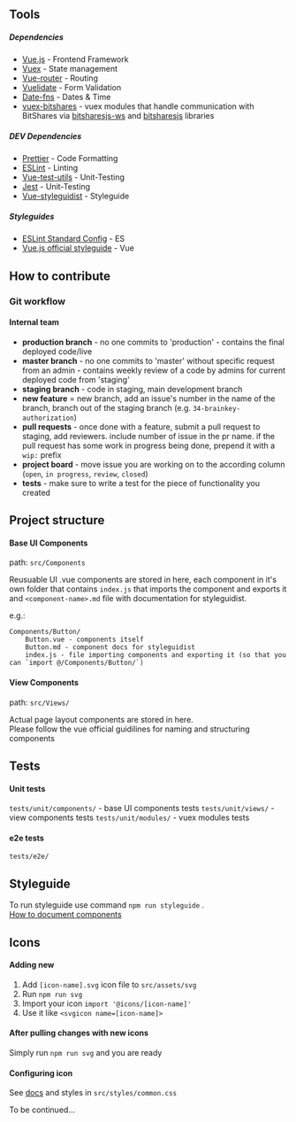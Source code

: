 ## Tools

##### Dependencies
- [Vue.js](https://vuejs.org/) - Frontend Framework
- [Vuex](https://vuex.vuejs.org/) - State management
- [Vue-router](https://router.vuejs.org/en/) - Routing
- [Vuelidate](https://monterail.github.io/vuelidate/) - Form Validation
- [Date-fns](https://date-fns.org/) - Dates & Time
- [vuex-bitshares](https://github.com/bitshares/vuex-bitshares/) - vuex modules that handle communication with BitShares via [bitsharesjs-ws](https://github.com/bitshares/bitsharesjs-ws) and [bitsharesjs](https://github.com/bitshares/bitsharesjs) libraries

##### DEV Dependencies
- [Prettier](https://prettier.io/) - Code Formatting
- [ESLint](https://github.com/eslint/eslint) - Linting
- [Vue-test-utils](https://vue-test-utils.vuejs.org/) - Unit-Testing
- [Jest](https://facebook.github.io/jest/) - Unit-Testing
- [Vue-styleguidist](https://github.com/vue-styleguidist/vue-styleguidist) - Styleguide

##### Styleguides
- [ESLint Standard Config](https://standardjs.com/) - ES
- [Vue.js official styleguide](https://vuejs.org/v2/style-guide/) - Vue


## How to contribute

### Git workflow

#### Internal team

- **production branch** - no one commits to 'production' - contains the final deployed code/live
- **master branch** - no one commits to 'master' without specific request from an admin - contains weekly review of a code by admins for current deployed code from 'staging'
- **staging branch** - code in staging, main development branch
- **new feature** = new branch, add an issue's number in the name of the branch, branch out of the staging branch (e.g. `34-brainkey-authorization`)
- **pull requests** - once done with a feature, submit a pull request to staging, add reviewers. include number of issue in the pr name. if the pull request has some work in progress being done, prepend it with a `wip:` prefix
- **project board** - move issue you are working on to the according column (`open`, `in progress`, `review`, `closed`)
- **tests** - make sure to write a test for the piece of functionality you created


## Project structure

#### Base UI Components
path: `src/Components`  

Reusuable UI .vue components are stored in here, each component in it's own folder that contains `index.js` that imports the component and exports it and `<component-name>.md` file with documentation for styleguidist.

e.g.:  

```
Components/Button/  
	Button.vue - components itself  
	Button.md - component docs for styleguidist  
	index.js - file importing components and exporting it (so that you can `import @/Components/Button/`)  
```

#### View Components 

path: `src/Views/`   
  
Actual page layout components are stored in here.  
Please follow the vue official guidilines for naming and structuring components  

## Tests

#### Unit tests
`tests/unit/components/` - base UI components tests
`tests/unit/views/` - view components tests
`tests/unit/modules/` - vuex modules tests

#### e2e tests
`tests/e2e/`

## Styleguide
To run styleguide use command `npm run styleguide` .     
[How to document components](https://github.com/vue-styleguidist/vue-styleguidist/blob/master/docs/Documenting.md)

## Icons

#### Adding new
1) Add `[icon-name].svg` icon file to `src/assets/svg`
2) Run `npm run svg`
3) Import your icon `import '@icons/[icon-name]'`
4) Use it like `<svgicon name=[icon-name]>`

#### After pulling changes with new icons
Simply run `npm run svg` and you are ready

#### Configuring icon
See [docs](https://github.com/MMF-FE/vue-svgicon) and styles in `src/styles/common.css`


To be continued...
